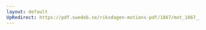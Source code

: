 ```yaml
---
layout: default
UpRedirect: https://pdf.swedeb.se/riksdagen-motions-pdf/1867/mot_1867__fk__00001/mot_1867__fk__00001_001.pdf
---
```

